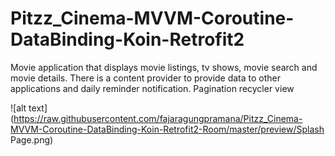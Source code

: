 # Pitzz_Cinema-MVVM-Coroutine-DataBinding-Koin-Retrofit2
Movie application that displays movie listings, tv shows, movie search and movie details. There is a content provider to provide data to other applications and daily reminder notification. Pagination recycler view

![alt text](https://raw.githubusercontent.com/fajaragungpramana/Pitzz_Cinema-MVVM-Coroutine-DataBinding-Koin-Retrofit2-Room/master/preview/Splash Page.png)
